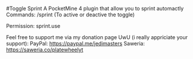 #Toggle Sprint
A PocketMine 4 plugin that allow you to sprint automactly
 Commands:
  /sprint (To active or deactive the toggle)
  
 Permission:
  sprint.use
  
Feel free to support me via my donation page UwU (i really appriciate your support):
 PayPal: https://paypal.me/jedimasters
 Saweria: https://saweria.co/platewheelyt
